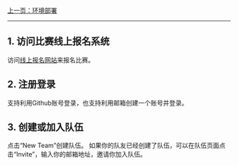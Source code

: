 [上一页：环境部署](http://localhost:3000/#/install)

---

## 1. 访问比赛线上报名系统
访问[线上报名网站](http://161.189.217.21:3000/)来报名比赛。

## 2. 注册登录
支持利用Github账号登录，也支持利用邮箱创建一个账号并登录。

## 3. 创建或加入队伍
点击“New Team”创建队伍。
如果你的队友已经创建了队伍，可以在队伍页面点击“Invite”，输入你的邮箱地址，邀请你加入队伍。

